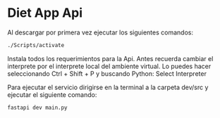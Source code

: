 # Diet App Api

Al descargar por primera vez ejecutar los siguientes comandos:
```bash
./Scripts/activate
```

Instala todos los requerimientos para la Api.
Antes recuerda cambiar el interprete por el interprete local del ambiente virtual. Lo puedes hacer seleccionando Ctrl + Shift + P y buscando Python: Select Interpreter

Para ejecutar el servicio dirigirse en la terminal a la carpeta dev/src y ejecutar el siguiente comando:
```bash
fastapi dev main.py
```